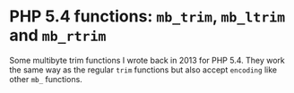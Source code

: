 # PHP 5.4 functions: `mb_trim`, `mb_ltrim` and `mb_rtrim`

Some multibyte trim functions I wrote back in 2013 for PHP 5.4. They work the
same way as the regular `trim` functions but also accept `encoding` like other
`mb_` functions.
